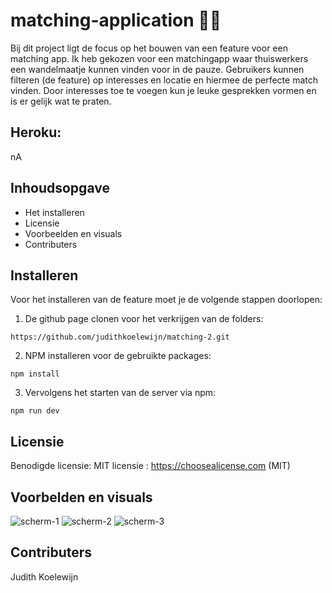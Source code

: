 
# matching-application 👋🏾
Bij dit project ligt de focus op het bouwen van een feature voor een matching app. Ik heb gekozen voor een matchingapp waar thuiswerkers een wandelmaatje kunnen vinden voor in de pauze. Gebruikers kunnen filteren (de feature) op interesses en locatie en hiermee de perfecte match vinden. Door interesses toe te voegen kun je leuke gesprekken vormen en is er gelijk wat te praten. 

## Heroku:
nA

##  Inhoudsopgave

- Het installeren
- Licensie
- Voorbeelden en visuals 
- Contributers

##  Installeren

Voor het installeren van de feature moet je de volgende stappen doorlopen:
1. De github page clonen voor het verkrijgen van de folders:

```https://github.com/judithkoelewijn/matching-2.git```

2. NPM installeren voor de gebruikte packages:

```npm install```

3. Vervolgens het starten van de server via npm:

```npm run dev```

##  Licensie

Benodigde licensie: MIT licensie : https://choosealicense.com (MIT)

##  Voorbelden en visuals
![scherm-1](https://user-images.githubusercontent.com/74096730/117139377-7858d580-adac-11eb-9f94-1b3c5f1681df.png)
![scherm-2](https://user-images.githubusercontent.com/74096730/117139443-8b6ba580-adac-11eb-85ca-8394ef58b746.png)
![scherm-3](https://user-images.githubusercontent.com/74096730/117139447-8c9cd280-adac-11eb-98e9-d9091f36a050.png)

##  Contributers
Judith Koelewijn

